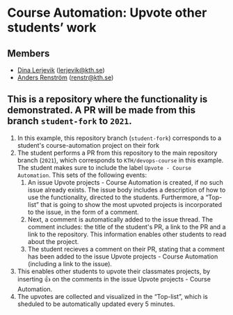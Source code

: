 # Course Automation: Upvote other students’ work
 
## Members

- [Dina Lerjevik](https://github.com/dmariel) (lerjevik@kth.se)
- [Anders Renström](https://github.com/Renstrom) (renstr@kth.se)
 
## This is a repository where the functionality is demonstrated. A PR will be made from this branch `student-fork` to `2021`.

1. In this example, this repository branch (`student-fork`) corresponds to a student's course-automation project on their fork
2. The student performs a PR from this repository to the main repository branch (`2021`), which corresponds to `KTH/devops-course` in this example. The student makes sure to include the label `Upvote - Course Automation`. This sets of the following events:
   1. An issue Upvote projects - Course Automation is created, if no such issue already exists. The issue body includes a description of how to use the functionality, directed to the students. Furthermore, a “Top-list” that is going to show the most upvoted projects is incorporated to the issue, in the form of a comment.
   2. Next, a comment is automatically added to the issue thread. The comment includes: the title of the student's PR, a link to the PR and a link to the repository. This information enables other students to read about the project.
   3. The student recieves a comment on their PR, stating that a comment has been added to the issue Upvote projects - Course Automation (including a link to the issue).
3. This enables other students to upvote their classmates projects, by inserting 👍 on the comments in the issue Upvote projects - Course Automation.
4. The upvotes are collected and visualized in the “Top-list”, which is sheduled to be automatically updated every 5 minutes.
